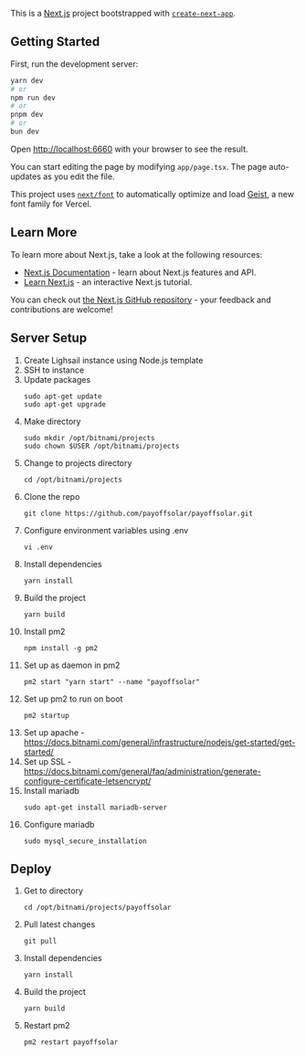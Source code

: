 This is a [Next.js](https://nextjs.org) project bootstrapped with [`create-next-app`](https://nextjs.org/docs/app/api-reference/cli/create-next-app).

## Getting Started

First, run the development server:

```bash
yarn dev
# or
npm run dev
# or
pnpm dev
# or
bun dev
```

Open [http://localhost:6660](http://localhost:6660) with your browser to see the result.

You can start editing the page by modifying `app/page.tsx`. The page auto-updates as you edit the file.

This project uses [`next/font`](https://nextjs.org/docs/app/building-your-application/optimizing/fonts) to automatically optimize and load [Geist](https://vercel.com/font), a new font family for Vercel.

## Learn More

To learn more about Next.js, take a look at the following resources:

- [Next.js Documentation](https://nextjs.org/docs) - learn about Next.js features and API.
- [Learn Next.js](https://nextjs.org/learn) - an interactive Next.js tutorial.

You can check out [the Next.js GitHub repository](https://github.com/vercel/next.js) - your feedback and contributions are welcome!

## Server Setup

1. Create Lighsail instance using Node.js template
1. SSH to instance
1. Update packages
    ```
    sudo apt-get update
    sudo apt-get upgrade
    ```
1. Make directory
    ```
    sudo mkdir /opt/bitnami/projects
    sudo chown $USER /opt/bitnami/projects
    ```
1. Change to projects directory
    ```
    cd /opt/bitnami/projects
    ```
1. Clone the repo
    ```
    git clone https://github.com/payoffsolar/payoffsolar.git
    ```
1. Configure environment variables using .env
    ```
    vi .env
    ```
1. Install dependencies
    ```
    yarn install
    ```
1. Build the project
    ```
    yarn build
    ```
1. Install pm2
    ```
    npm install -g pm2
    ```
1. Set up as daemon in pm2
    ```
    pm2 start "yarn start" --name "payoffsolar"
    ```
1. Set up pm2 to run on boot
    ```
    pm2 startup
    ```
1. Set up apache - https://docs.bitnami.com/general/infrastructure/nodejs/get-started/get-started/
1. Set up SSL - https://docs.bitnami.com/general/faq/administration/generate-configure-certificate-letsencrypt/
1. Install mariadb
    ```
    sudo apt-get install mariadb-server
    ```
1. Configure mariadb
    ```
    sudo mysql_secure_installation
    ```

## Deploy

1. Get to directory
    ```
    cd /opt/bitnami/projects/payoffsolar
    ```
1. Pull latest changes
    ```
    git pull
    ```
1. Install dependencies
    ```
    yarn install
    ```
1. Build the project
    ```
    yarn build
    ```
1. Restart pm2
    ```
    pm2 restart payoffsolar
    ```
